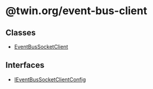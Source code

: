 # @twin.org/event-bus-client

## Classes

- [EventBusSocketClient](classes/EventBusSocketClient.md)

## Interfaces

- [IEventBusSocketClientConfig](interfaces/IEventBusSocketClientConfig.md)
